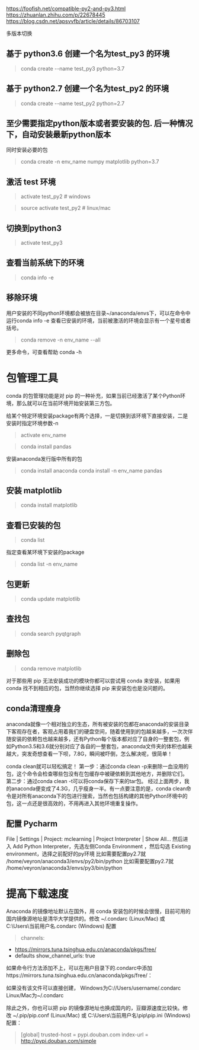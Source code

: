 https://foofish.net/compatible-py2-and-py3.html
https://zhuanlan.zhihu.com/p/22678445
https://blog.csdn.net/apsvvfb/article/details/86703107

多版本切换


## 基于 python3.6 创建一个名为test_py3 的环境

> conda create --name test_py3 python=3.7 

## 基于 python2.7 创建一个名为test_py2 的环境

> conda create --name test_py2 python=2.7

## 至少需要指定python版本或者要安装的包. 后一种情况下，自动安装最新python版本

同时安装必要的包

> conda create -n env_name numpy matplotlib python=3.7

## 激活 test 环境

> activate test_py2  # windows

> source activate test_py2 # linux/mac

## 切换到python3

> activate test_py3

## 查看当前系统下的环境

> conda info -e

## 移除环境

用户安装的不同python环境都会被放在目录~/anaconda/envs下，可以在命令中运行conda info -e 查看已安装的环境，当前被激活的环境会显示有一个星号或者括号。

> conda remove -n env_name --all

更多命令，可查看帮助 conda -h

# 包管理工具

conda 的包管理功能是对 pip 的一种补充，如果当前已经激活了某个Python环境，那么就可以在当前环境开始安装第三方包。

给某个特定环境安装package有两个选择，一是切换到该环境下直接安装，二是安装时指定环境参数-n

> activate env_name

> conda install pandas

安装anaconda发行版中所有的包

> conda install anaconda
> conda install -n env_name pandas



## 安装 matplotlib 

> conda install matplotlib

## 查看已安装的包

> conda list 

指定查看某环境下安装的package

> conda list -n env_name

## 包更新

> conda update matplotlib

## 查找包

> conda search pyqtgraph

## 删除包

> conda remove matplotlib

对于那些用 pip 无法安装成功的模块你都可以尝试用 conda 来安装，如果用 conda 找不到相应的包，当然你继续选择 pip 来安装包也是没问题的。

## conda清理瘦身

anaconda就像一个相对独立的生态，所有被安装的包都在anaconda的安装目录下客观存在者，客观占用着我们的硬盘空间，随着使用到的包越来越多，一次次伴随安装的依赖包也越来越多，还有Python每个版本都对应了自身的一整套包，例如Python3.5和3.6就分别对应了各自的一整套包，anaconda文件夹的体积也越来越大，突发奇想查看一下呗，7.8G，瞬间被吓倒，怎么解决呢，很简单！

conda clean就可以轻松搞定！
第一步：通过conda clean -p来删除一血没用的包，这个命令会检查哪些包没有在包缓存中被硬依赖到其他地方，并删除它们。
第二步：通过conda clean -t可以将conda保存下来的tar包。
经过上面两步，我的anaconda便变成了4.3G，几乎瘦身一半。有一点要注意的是，conda clean命令是对所有anaconda下的包进行搜索，当然也包括构建的其他Python环境中的包，这一点还是很高效的，不用再进入其他环境重复操作。

## 配置 Pycharm
File | Settings | Project: mclearning | Project Interpreter | Show All… 
然后进入 Add Python Interpreter，先选左侧Conda Environment ，然后勾选 Existing environment，选择之前配好的py环境
比如需要配置py2.7就 /home/veyron/anaconda3/envs/py2/bin/python
比如需要配置py2.7就 /home/veyron/anaconda3/envs/py3/bin/python

# 提高下载速度

Anaconda 的镜像地址默认在国外，用 conda 安装包的时候会很慢，目前可用的国内镜像源地址是清华大学提供的。修改 ~/.condarc (Linux/Mac) 或 C:\Users\当前用户名.condarc (Windows) 配置

> channels:
 - https://mirrors.tuna.tsinghua.edu.cn/anaconda/pkgs/free/
 - defaults
show_channel_urls: true

如果命令行方法添加不上，可以在用户目录下的.condarc中添加https://mirrors.tuna.tsinghua.edu.cn/anaconda/pkgs/free/：

如果没有该文件可以直接创建，
Windows为C://Users/username/.condarc
Linux/Mac为~/.condarc

除此之外，你也可以把 pip 的镜像源地址也换成国内的，豆瓣源速度比较快。修改 ~/.pip/pip.conf (Linux/Mac) 或 C:\Users\当前用户名\pip\pip.ini (Windows) 配置：

> [global]
trusted-host =  pypi.douban.com
index-url = http://pypi.douban.com/simple